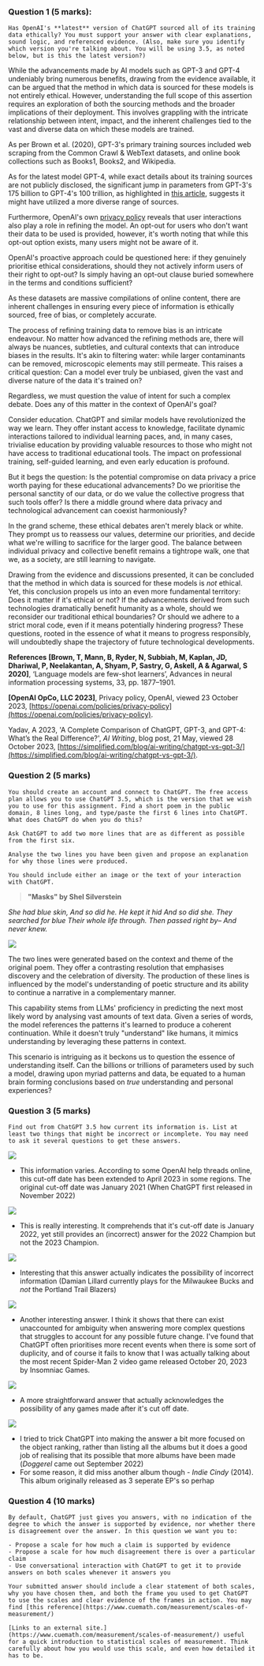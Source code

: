 ### Question 1 (5 marks): 

```
Has OpenAI's **latest** version of ChatGPT sourced all of its training data ethically? You must support your answer with clear explanations, sound logic, and referenced evidence. (Also, make sure you identify which version you're talking about. You will be using 3.5, as noted below, but is this the latest version?)
```

While the advancements made by AI models such as GPT-3 and GPT-4 undeniably bring numerous benefits, drawing from the evidence available, it can be argued that the method in which data is sourced for these models is not entirely ethical. However, understanding the full scope of this assertion requires an exploration of both the sourcing methods and the broader implications of their deployment. This involves grappling with the intricate relationship between intent, impact, and the inherent challenges tied to the vast and diverse data on which these models are trained.

As per Brown et al. (2020), GPT-3's primary training sources included web scraping from the Common Crawl & WebText datasets, and online book collections such as Books1, Books2, and Wikipedia.

As for the latest model GPT-4, while exact details about its training sources are not publicly disclosed, the significant jump in parameters from GPT-3's 175 billion to GPT-4's 100 trillion, as highlighted in [this article](https://simplified.com/blog/ai-writing/chatgpt-vs-gpt-3/), suggests it might have utilized a more diverse range of sources.

Furthermore, OpenAI's own [privacy policy](https://openai.com/policies/privacy-policy) reveals that user interactions also play a role in refining the model. An opt-out for users who don't want their data to be used is provided, however, it's worth noting that while this opt-out option exists, many users might not be aware of it.

OpenAI's proactive approach could be questioned here: if they genuinely prioritise ethical considerations, should they not actively inform users of their right to opt-out? Is simply having an opt-out clause buried somewhere in the terms and conditions sufficient?

As these datasets are massive compilations of online content, there are inherent challenges in ensuring every piece of information is ethically sourced, free of bias, or completely accurate.

The process of refining training data to remove bias is an intricate endeavour. No matter how advanced the refining methods are, there will always be nuances, subtleties, and cultural contexts that can introduce biases in the results. It's akin to filtering water: while larger contaminants can be removed, microscopic elements may still permeate. This raises a critical question: Can a model ever truly be unbiased, given the vast and diverse nature of the data it's trained on?

Regardless, we must question the value of intent for such a complex debate. Does any of this matter in the context of OpenAI's goal? 

Consider education. ChatGPT and similar models have revolutionized the way we learn. They offer instant access to knowledge, facilitate dynamic interactions tailored to individual learning paces, and, in many cases, trivialise education by providing valuable resources to those who might not have access to traditional educational tools. The impact on professional training, self-guided learning, and even early education is profound.

But it begs the question: Is the potential compromise on data privacy a price worth paying for these educational advancements? Do we prioritise the personal sanctity of our data, or do we value the collective progress that such tools offer? Is there a middle ground where data privacy and technological advancement can coexist harmoniously?

In the grand scheme, these ethical debates aren't merely black or white. They prompt us to reassess our values, determine our priorities, and decide what we're willing to sacrifice for the larger good. The balance between individual privacy and collective benefit remains a tightrope walk, one that we, as a society, are still learning to navigate.

Drawing from the evidence and discussions presented, it can be concluded that the method in which data is sourced for these models is *not* ethical. Yet, this conclusion propels us into an even more fundamental territory: Does it matter if it's ethical or not? If the advancements derived from such technologies dramatically benefit humanity as a whole, should we reconsider our traditional ethical boundaries? Or should we adhere to a strict moral code, even if it means potentially hindering progress? These questions, rooted in the essence of what it means to progress responsibly, will undoubtedly shape the trajectory of future technological developments.


**References**
**[Brown, T, Mann, B, Ryder, N, Subbiah, M, Kaplan, JD, Dhariwal, P, Neelakantan, A, Shyam, P, Sastry, G, Askell, A & Agarwal, S 2020]**, ‘Language models are few-shot learners’, Advances in neural information processing systems, 33, pp. 1877–1901.

**[OpenAI OpCo, LLC 2023]**, Privacy policy, OpenAI, viewed 23 October 2023, [https://openai.com/policies/privacy-policy](https://openai.com/policies/privacy-policy).

Yadav, A 2023, 'A Complete Comparison of ChatGPT, GPT-3, and GPT-4: What’s the Real Difference?', _AI Writing_, blog post, 21 May, viewed 28 October 2023, [https://simplified.com/blog/ai-writing/chatgpt-vs-gpt-3/](https://simplified.com/blog/ai-writing/chatgpt-vs-gpt-3/).
### Question 2 (5 marks)

```
You should create an account and connect to ChatGPT. The free access plan allows you to use ChatGPT 3.5, which is the version that we wish you to use for this assignment. Find a short poem in the public domain, 8 lines long, and type/paste the first 6 lines into ChatGPT. What does ChatGPT do when you do this? 

Ask ChatGPT to add two more lines that are as different as possible from the first six. 

Analyse the two lines you have been given and propose an explanation for why those lines were produced.

You should include either an image or the text of your interaction with ChatGPT.
```

> **"Masks" by Shel Silverstein**

*She had blue skin,
And so did he.
He kept it hid
And so did she.
They searched for blue
Their whole life through.
Then passed right by–
And never knew.*

![](docs/Images/Pasted%20image%2020231028111536.png)

The two lines were generated based on the context and theme of the original poem. They offer a contrasting resolution that emphasises discovery and the celebration of diversity. The production of these lines is influenced by the model's understanding of poetic structure and its ability to continue a narrative in a complementary manner. 

This capability stems from LLMs' proficiency in predicting the next most likely word by analysing vast amounts of text data. Given a series of words, the model references the patterns it's learned to produce a coherent continuation. While it doesn't truly "understand" like humans, it mimics understanding by leveraging these patterns in context. 

This scenario is intriguing as it beckons us to question the essence of understanding itself. Can the billions or trillions of parameters used by such a model, drawing upon myriad patterns and data, be equated to a human brain forming conclusions based on *true* understanding and personal experiences?
### Question 3 (5 marks)

```
Find out from ChatGPT 3.5 how current its information is. List at least two things that might be incorrect or incomplete. You may need to ask it several questions to get these answers.
```

![](docs/Images/Pasted%20image%2020231029064653.png)

- This information varies. According to some OpenAI help threads online, this cut-off date has been extended to April 2023 in some regions. The original cut-off date was January 2021 (When ChatGPT first released in November 2022)

![](docs/Images/Pasted%20image%2020231028112849.png)
- This is really interesting. It comprehends that it's cut-off date is January 2022, yet still provides an (incorrect) answer for the 2022 Champion but not the 2023 Champion. 

![](docs/Images/Pasted%20image%2020231029064824.png)
- Interesting that this answer actually indicates the possibility of incorrect information (Damian Lillard currently plays for the Milwaukee Bucks and *not* the Portland Trail Blazers)

![](docs/Images/Pasted%20image%2020231029065540.png)

- Another interesting answer. I think it shows that there can exist unaccounted for ambiguity when answering more complex questions that struggles to account for any possible future change. I've found that ChatGPT often prioritises more recent events when there is some sort of duplicity, and of course it fails to know that I was actually talking about the most recent Spider-Man 2 video game released October 20, 2023 by Insomniac Games. 

![](docs/Images/Pasted%20image%2020231029065803.png)
- A more straightforward answer that actually acknowledges the possibility of any games made after it's cut off date.

![](docs/Images/Pasted%20image%2020231029070411.png)
- I tried to trick ChatGPT into making the answer a bit more focused on the object ranking, rather than listing all the albums but it does a good job of realising that its possible that more albums have been made (*Doggerel* came out September 2022)
- For some reason, it did miss another album though - *Indie Cindy* (2014). This album originally released as 3 seperate EP's so perhap
### Question 4 (10 marks)

```
By default, ChatGPT just gives you answers, with no indication of the degree to which the answer is supported by evidence, nor whether there is disagreement over the answer. In this question we want you to:

- Propose a scale for how much a claim is supported by evidence
- Propose a scale for how much disagreement there is over a particular claim
- Use conversational interaction with ChatGPT to get it to provide answers on both scales whenever it answers you

Your submitted answer should include a clear statement of both scales, why you have chosen them, and both the frame you used to get ChatGPT to use the scales and clear evidence of the frames in action. You may find [this reference](https://www.cuemath.com/measurement/scales-of-measurement/)

[Links to an external site.](https://www.cuemath.com/measurement/scales-of-measurement/) useful for a quick introduction to statistical scales of measurement. Think carefully about how you would use this scale, and even how detailed it has to be.
```